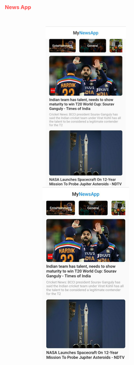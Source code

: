 
<h3 style= "color:#ff4f4f">News App</h3>

<p align="center" style="margin:50px">
  <img src="assets/img1.jpg" width="250">
  <img src="assets/img1.jpg" width="270">
</p>
